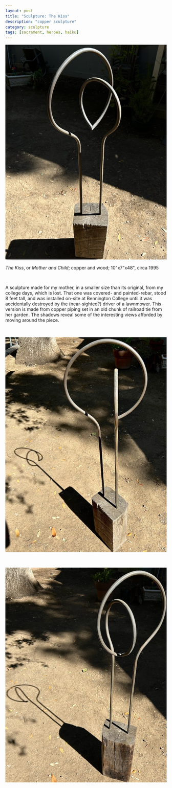 ```yaml
---
layout: post
title: "Sculpture: The Kiss"
description: "copper sculpture"
category: sculpture
tags: [sacrament, heroes, haiku]
---
```


![](assets/kiss3.jpeg)

*The Kiss*, or *Mother and Child*; copper and wood; 10"x7"x48", circa 1995

<p>&nbsp;</p>

A sculpture made for my mother, in a smaller size than its original, from my college days, which is lost. That one was covered- and painted-rebar, stood 8 feet tall, and was installed on-site at Bennington College until it was accidentally destroyed by the (near-sighted?) driver of a lawnmower. This version is made from copper piping set in an old chunk of railroad tie from her garden. The shadows reveal some of the interesting views afforded by moving around the piece. 

<p>&nbsp;</p>

![](assets/kiss2.jpeg)

<p>&nbsp;</p>

![](assets/kiss1.jpeg)

<p>&nbsp;</p>

